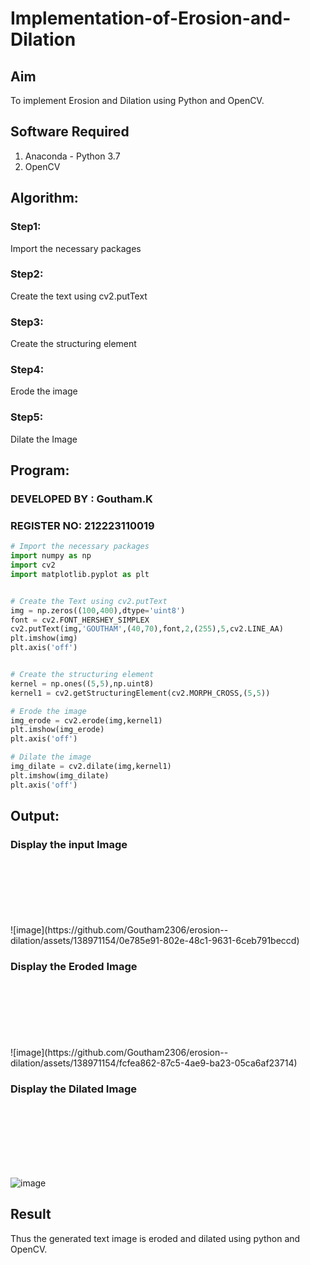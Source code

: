 # Implementation-of-Erosion-and-Dilation
## Aim
To implement Erosion and Dilation using Python and OpenCV.
## Software Required
1. Anaconda - Python 3.7
2. OpenCV
## Algorithm:
### Step1:
Import the necessary packages

### Step2:
Create the text using cv2.putText

### Step3:
Create the structuring element

### Step4:
Erode the image

### Step5:
Dilate the Image
 
## Program:
### DEVELOPED BY : Goutham.K
### REGISTER NO: 212223110019


``` Python
# Import the necessary packages
import numpy as np
import cv2
import matplotlib.pyplot as plt


# Create the Text using cv2.putText
img = np.zeros((100,400),dtype='uint8')
font = cv2.FONT_HERSHEY_SIMPLEX
cv2.putText(img,'GOUTHAM',(40,70),font,2,(255),5,cv2.LINE_AA)
plt.imshow(img)
plt.axis('off')


# Create the structuring element
kernel = np.ones((5,5),np.uint8)
kernel1 = cv2.getStructuringElement(cv2.MORPH_CROSS,(5,5))

# Erode the image
img_erode = cv2.erode(img,kernel1)
plt.imshow(img_erode)
plt.axis('off')

# Dilate the image
img_dilate = cv2.dilate(img,kernel1)
plt.imshow(img_dilate)
plt.axis('off')

```
## Output:

### Display the input Image
<br>
<br>
<br>
<br>
<br>
<br>
![image](https://github.com/Goutham2306/erosion--dilation/assets/138971154/0e785e91-802e-48c1-9631-6ceb791beccd)


### Display the Eroded Image
<br>
<br>
<br>
<br>
<br>
<br>
![image](https://github.com/Goutham2306/erosion--dilation/assets/138971154/fcfea862-87c5-4ae9-ba23-05ca6af23714)


### Display the Dilated Image
<br>
<br>
<br>
<br>
<br>
<br>

![image](https://github.com/Goutham2306/erosion--dilation/assets/138971154/c91a9101-e88a-4ca5-8e6c-da4b0eb705b7)




## Result
Thus the generated text image is eroded and dilated using python and OpenCV.
